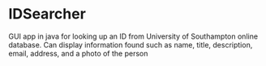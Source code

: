 # IDSearcher
GUI app in java for looking up an ID from University of Southampton online database. Can display information found such as name, title, description, email, address, and a photo of the person
